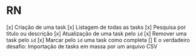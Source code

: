 # RN

[x] Criação de uma task
[x] Listagem de todas as tasks
[x] Pesquisa por titulo ou descrição
[x] Atualização de uma task pelo `id`
[x] Remover uma task pelo `id`
[x] Marcar pelo `id` uma task como completa
[] E o verdadeiro desafio: Importação de tasks em massa por um arquivo CSV

